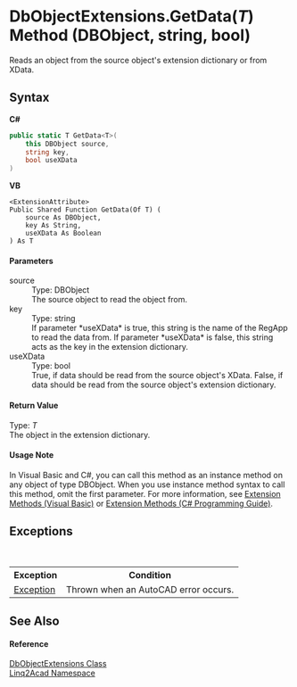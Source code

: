 # DbObjectExtensions.GetData(*T*) Method (DBObject, string, bool)
 

Reads an object from the source object's extension dictionary or from XData.

## Syntax

**C#**<br />
``` C#
public static T GetData<T>(
	this DBObject source,
	string key,
	bool useXData
)

```

**VB**<br />
``` VB
<ExtensionAttribute>
Public Shared Function GetData(Of T) ( 
	source As DBObject,
	key As String,
	useXData As Boolean
) As T
```


#### Parameters
<dl><dt>source</dt><dd>Type: DBObject<br />The source object to read the object from.</dd><dt>key</dt><dd>Type: string<br />If parameter *useXData* is true, this string is the name of the RegApp to read the data from. If parameter *useXData* is false, this string acts as the key in the extension dictionary.</dd><dt>useXData</dt><dd>Type: bool<br />True, if data should be read from the source object's XData. False, if data should be read from the source object's extension dictionary.</dd></dl>


#### Return Value
Type: *T*<br />The object in the extension dictionary.

#### Usage Note
In Visual Basic and C#, you can call this method as an instance method on any object of type DBObject. When you use instance method syntax to call this method, omit the first parameter. For more information, see <a href="https://docs.microsoft.com/dotnet/visual-basic/programming-guide/language-features/procedures/extension-methods" target="_blank" rel="noopener noreferrer">Extension Methods (Visual Basic)</a> or <a href="https://docs.microsoft.com/dotnet/csharp/programming-guide/classes-and-structs/extension-methods" target="_blank" rel="noopener noreferrer">Extension Methods (C# Programming Guide)</a>.

## Exceptions
&nbsp;<table><tr><th>Exception</th><th>Condition</th></tr><tr><td><a href="https://docs.microsoft.com/dotnet/api/system.exception" target="_blank" rel="noopener noreferrer">Exception</a></td><td>Thrown when an AutoCAD error occurs.</td></tr></table>

## See Also


#### Reference
<a href="T_Linq2Acad_DbObjectExtensions.md">DbObjectExtensions Class</a><br /><a href="N_Linq2Acad.md">Linq2Acad Namespace</a><br />
